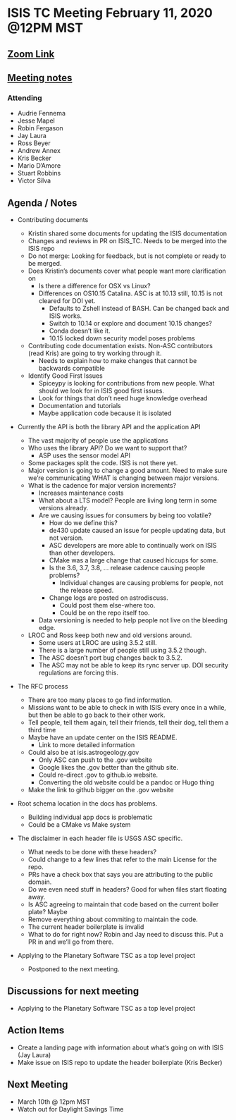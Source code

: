 # ISIS TC Meeting February 11, 2020 @12PM MST

## [Zoom Link](https://zoom.us/j/168139350)

## [Meeting notes](https://docs.google.com/document/d/1kb_eYLhWRJwnyN9yazGUHmWY0t5EWSEf0MX9NWrr_tY/edit?usp=sharing)

### Attending
 - Audrie Fennema
 - Jesse Mapel
 - Robin Fergason
 - Jay Laura
 - Ross Beyer
 - Andrew Annex
 - Kris Becker
 - Mario D’Amore
 - Stuart Robbins
 - Victor Silva

## Agenda / Notes
 - Contributing documents
   - Kristin shared some documents for updating the ISIS documentation
   - Changes and reviews in PR on ISIS_TC. Needs to be merged into the ISIS repo
   - Do not merge: Looking for feedback, but is not complete or ready to be merged.
   - Does Kristin’s documents cover what people want more clarification on
     - Is there a difference for OSX vs Linux?
     - Differences on OS10.15 Catalina. ASC is at 10.13 still, 10.15 is not cleared for DOI yet.
       - Defaults to Zshell instead of BASH. Can be changed back and ISIS works.
       - Switch to 10.14 or explore and document 10.15 changes?
       - Conda doesn’t like it.
       - 10.15 locked down security model poses problems
   - Contributing code documentation exists. Non-ASC contributors (read Kris) are going to try working through it.
     - Needs to explain how to make changes that cannot be backwards compatible
   - Identify Good First Issues
     - Spiceypy is looking for contributions from new people. What should we look for in ISIS good first issues.
     - Look for things that don’t need huge knowledge overhead
     - Documentation and tutorials
     - Maybe application code because it is isolated

 - Currently the API is both the library API and the application API
   - The vast majority of people use the applications
   - Who uses the library API? Do we want to support that?
     - ASP uses the sensor model API
   - Some packages split the code. ISIS is not there yet.
   - Major version is going to change a good amount. Need to make sure we’re communicating WHAT is changing between major versions.
   - What is the cadence for major version increments?
     - Increases maintenance costs
     - What about a LTS model? People are living long term in some versions already.
     - Are we causing issues for consumers by being too volatile?
       - How do we define this?
       - de430 update caused an issue for people updating data, but not version.
       - ASC developers are more able to continually work on ISIS than other developers.
       - CMake was a large change that caused hiccups for some.
       - Is the 3.6, 3.7, 3.8, … release cadence causing people problems?
         - Individual changes are causing problems for people, not the release speed.
       - Change logs are posted on astrodiscuss.
         - Could post them else-where too.
         - Could be on the repo itself too.
     - Data versioning is needed to help people not live on the bleeding edge.
   - LROC and Ross keep both new and old versions around.
     - Some users at LROC are using 3.5.2 still.
     - There is a large number of people still using 3.5.2 though.
     - The ASC doesn’t port bug changes back to 3.5.2.
     - The ASC may not be able to keep its rync server up. DOI security regulations are forcing this.

 - The RFC process
   - There are too many places to go find information.
   - Missions want to be able to check in with ISIS every once in a while, but then be able to go back to their other work.
   - Tell people, tell them again, tell their friends, tell their dog, tell them a third time
   - Maybe have an update center on the ISIS README.
     - Link to more detailed information
   - Could also be at isis.astrogeology.gov
     - Only ASC can push to the .gov website
     - Google likes the .gov better than the github site.
     - Could re-direct .gov to github.io website.
     - Converting the old website could be a pandoc or Hugo thing
   - Make the link to github bigger on the .gov website

 - Root schema location in the docs has problems.
   - Building individual app docs is problematic
   - Could be a CMake vs Make system

 - The disclaimer in each header file is USGS ASC specific.
   - What needs to be done with these headers?
   - Could change to a few lines that refer to the main License for the repo.
   - PRs have a check box that says you are attributing to the public domain.
   - Do we even need stuff in  headers? Good for when files start floating away.
   - Is ASC agreeing to maintain that code based on the current boiler plate? Maybe
   - Remove everything about commiting to maintain the code.
   - The current header boilerplate is invalid
   - What to do for right now? Robin and Jay need to discuss this. Put a PR in and we’ll go from there.

 - Applying to the Planetary Software TSC as a top level project
   - Postponed to the next meeting.

## Discussions for next meeting
 - Applying to the Planetary Software TSC as a top level project

## Action Items
 - Create a landing page with information about what’s going on with ISIS (Jay Laura)
 - Make issue on ISIS repo to update the header boilerplate (Kris Becker)

## Next Meeting
 - March 10th @ 12pm MST
 - Watch out for Daylight Savings Time
